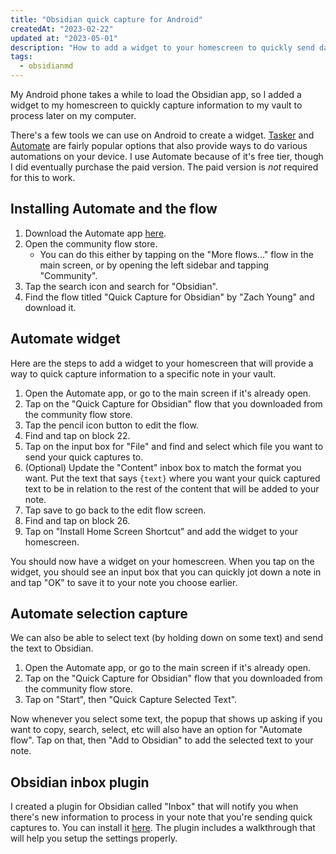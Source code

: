```yaml
---
title: "Obsidian quick capture for Android"
createdAt: "2023-02-22"
updated at: "2023-05-01"
description: "How to add a widget to your homescreen to quickly send data to your vault, without opening Obsidian."
tags:
  - obsidianmd
---
```


My Android phone takes a while to load the Obsidian app, so I added a widget to my homescreen to quickly capture information to my vault to process later on my computer.

There's a few tools we can use on Android to create a widget. [Tasker](https://play.google.com/store/apps/details?id=net.dinglisch.android.taskerm) and [Automate](https://play.google.com/store/apps/details?id=com.llamalab.automate) are fairly popular options that also provide ways to do various automations on your device. I use Automate because of it's free tier, though I did eventually purchase the paid version. The paid version is _not_ required for this to work.

## Installing Automate and the flow

1. Download the Automate app [here](https://play.google.com/store/apps/details?id=com.llamalab.automate).
1. Open the community flow store.
   - You can do this either by tapping on the "More flows..." flow in the main screen, or by opening the left sidebar and tapping "Community".
1. Tap the search icon and search for "Obsidian".
1. Find the flow titled "Quick Capture for Obsidian" by "Zach Young" and download it.

## Automate widget

Here are the steps to add a widget to your homescreen that will provide a way to quick capture information to a specific note in your vault.

1. Open the Automate app, or go to the main screen if it's already open.
1. Tap on the "Quick Capture for Obsidian" flow that you downloaded from the community flow store.
1. Tap the pencil icon button to edit the flow.
1. Find and tap on block 22.
1. Tap on the input box for "File" and find and select which file you want to send your quick captures to.
1. (Optional) Update the "Content" inbox box to match the format you want. Put the text that says `{text}` where you want your quick captured text to be in relation to the rest of the content that will be added to your note.
1. Tap save to go back to the edit flow screen.
1. Find and tap on block 26.
1. Tap on "Install Home Screen Shortcut" and add the widget to your homescreen.

You should now have a widget on your homescreen. When you tap on the widget, you should see an input box that you can quickly jot down a note in and tap "OK" to save it to your note you choose earlier.

## Automate selection capture

We can also be able to select text (by holding down on some text) and send the text to Obsidian.

1. Open the Automate app, or go to the main screen if it's already open.
1. Tap on the "Quick Capture for Obsidian" flow that you downloaded from the community flow store.
1. Tap on "Start", then "Quick Capture Selected Text".

Now whenever you select some text, the popup that shows up asking if you want to copy, search, select, etc will also have an option for "Automate flow". Tap on that, then "Add to Obsidian" to add the selected text to your note.

## Obsidian inbox plugin

I created a plugin for Obsidian called "Inbox" that will notify you when there's new information to process in your note that you're sending quick captures to. You can install it [here](obsidian://show-plugin?id=obsidian-git). The plugin includes a walkthrough that will help you setup the settings properly.
